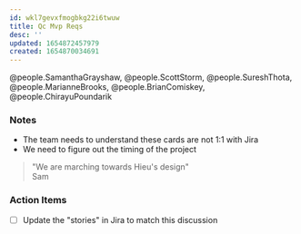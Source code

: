 ```yaml
---
id: wkl7gevxfmogbkg22i6twuw
title: Qc Mvp Reqs
desc: ''
updated: 1654872457979
created: 1654870034691
---
```


@people.SamanthaGrayshaw, @people.ScottStorm, @people.SureshThota, @people.MarianneBrooks, @people.BrianComiskey, @people.ChirayuPoundarik

### Notes

- The team needs to understand these cards are not 1:1 with Jira
- We need to figure out the timing of the project

> "We are marching towards Hieu's design"  
Sam

### Action Items

- [ ] Update the "stories" in Jira to match this discussion